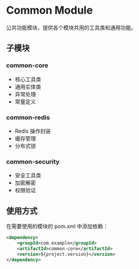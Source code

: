 # Common Module

公共功能模块，提供各个模块共用的工具类和通用功能。

## 子模块

### common-core
- 核心工具类
- 通用实体类
- 异常处理
- 常量定义

### common-redis
- Redis 操作封装
- 缓存管理
- 分布式锁

### common-security
- 安全工具类
- 加密解密
- 权限验证

## 使用方式

在需要使用的模块的 pom.xml 中添加依赖：
```xml
<dependency>
    <groupId>com.example</groupId>
    <artifactId>common-core</artifactId>
    <version>${project.version}</version>
</dependency>
``` 